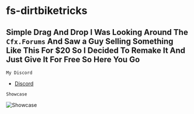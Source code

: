 # fs-dirtbiketricks

## Simple Drag And Drop I Was Looking Around The ```Cfx.Forums``` And Saw a Guy Selling Something Like This For $20 So I Decided To Remake It And Just Give It For Free So Here You Go

```My Discord```
- [Discord](https://discord.gg/6kJ5ubDEWE)


```Showcase ```

![Showcase](https://im3.ezgif.com/tmp/ezgif-3-d84a08b8c7.webp)
